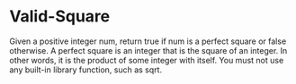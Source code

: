 # Valid-Square
Given a positive integer num, return true if num is a perfect square or false otherwise.
A perfect square is an integer that is the square of an integer. In other words, it is the product of some integer with itself.
You must not use any built-in library function, such as sqrt.
